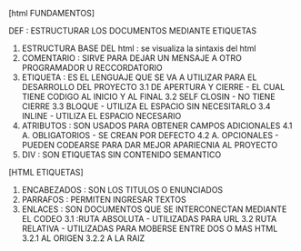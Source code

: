 [html FUNDAMENTOS]

DEF : ESTRUCTURAR LOS DOCUMENTOS MEDIANTE ETIQUETAS
1. ESTRUCTURA BASE DEL html : se visualiza la sintaxis del html
2. COMENTARIO : SIRVE PARA DEJAR UN MENSAJE A OTRO PROGRAMADOR U RECCORDATORIO
3. ETIQUETA : ES EL LENGUAJE QUE SE VA A UTILIZAR PARA EL DESARROLLO DEL PROYECTO
    3.1 DE APERTURA Y CIERRE - EL CUAL TIENE CODIGO AL INICIO Y AL FINAL
    3.2 SELF CLOSIN - NO TIENE CIERRE
    3.3 BLOQUE - UTILIZA EL ESPACIO SIN NECESITARLO
    3.4 INLINE - UTILIZA EL ESPACIO NECESARIO
4. ATRIBUTOS : SON USADOS PARA OBTENER CAMPOS ADICIONALES
    4.1 A. OBLIGATORIOS - SE CREAN POR DEFECTO 
    4.2 A. OPCIONALES - PUEDEN CODEARSE PARA DAR MEJOR APARIECNIA AL PROYECTO
5. DIV : SON ETIQUETAS SIN CONTENIDO SEMANTICO

[HTML ETIQUETAS]

1. ENCABEZADOS : SON LOS TITULOS O ENUNCIADOS
2. PARRAFOS : PERMITEN INGRESAR TEXTOS
3. ENLACES : SON DOCUMENTOS QUE SE INTERCONECTAN MEDIANTE EL CODEO
    3.1 :RUTA ABSOLUTA - UTILIZADAS PARA URL
    3.2 RUTA RELATIVA - UTILIZADAS PARA MOBERSE ENTRE DOS O MAS HTML
        3.2.1 AL ORIGEN 
        3.2.2 A LA RAIZ
